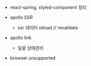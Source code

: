 - react-spring, styled-component 정리
- apollo SSR
   - ssr 데이터 reload // revalidate
- apollo link
   - 일괄 
상태관리

- browser unsupported
   